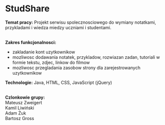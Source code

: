 # StudShare

<b>Temat pracy:</b> Projekt serwisu spolecznosciowego do wymiany notatkami, przykladami i wiedza miedzy uczniami i studentami.<br /><br />

<b>Zakres funkcjonalnosci:</b> <br />

- zakladanie kont uzytkownikow<br />
- mozliwosc dodawania notatek, przykladow, rozwiazan zadan, tutoriali w formie tekstu, zdjec, linkow do filmow<br />
- mozliwosc przegladania zasobow strony dla zarejestrowanych uzytkownikow<br />

<b>Technologie:</b> Java, HTML, CSS, JavaScript (jQuery)<br /><br />

<b>Czlonkowie grupy:</b><br />
Mateusz Zweigert<br />
Kamil Liwiński<br />
Adam Żuk<br />
Bartosz Gross<br />
